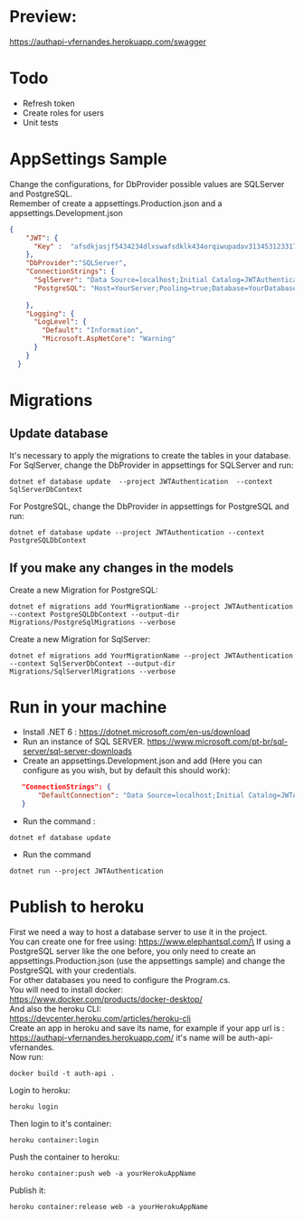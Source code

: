 # Preview:
https://authapi-vfernandes.herokuapp.com/swagger
# Todo
 - Refresh token
 - Create roles for users
 - Unit tests




# AppSettings Sample
Change the configurations, for DbProvider possible values are SQLServer and PostgreSQL. \
Remember of create a appsettings.Production.json and a appsettings.Development.json
```json
{
    "JWT": {
      "Key" :  "afsdkjasjf5434234dlxswafsdklk434orqiwupadav313453123317u-34oew3234irroqwiffv48mfs"
    },
    "DbProvider":"SQLServer", 
    "ConnectionStrings": {
      "SqlServer": "Data Source=localhost;Initial Catalog=JWTAuthentication;Integrated Security=True;",
      "PostgreSQL": "Host=YourServer;Pooling=true;Database=YourDatabase;User Id=YourUser;Password=YourPassword;"
  
    },
    "Logging": {
      "LogLevel": {
        "Default": "Information",
        "Microsoft.AspNetCore": "Warning"
      }
    }
  }
```
# Migrations
## Update database
It's necessary to apply the migrations to create the tables in your database. \
For SqlServer, change the DbProvider in appsettings for SQLServer and run:
```shell
dotnet ef database update  --project JWTAuthentication  --context SqlServerDbContext
```
For PostgreSQL, change the DbProvider in appsettings for PostgreSQL and run:
```shell
dotnet ef database update --project JWTAuthentication --context PostgreSQLDbContext 
```
## If you make any changes in the models
Create a new Migration for PostgreSQL:
```shell
dotnet ef migrations add YourMigrationName --project JWTAuthentication  --context PostgreSQLDbContext --output-dir Migrations/PostgreSqlMigrations --verbose
```
Create a new Migration for SqlServer:
```shell
dotnet ef migrations add YourMigrationName --project JWTAuthentication  --context SqlServerDbContext --output-dir Migrations/SqlServerlMigrations --verbose
```



 # Run in your machine
 - Install .NET 6 : https://dotnet.microsoft.com/en-us/download
 - Run an instance of SQL SERVER. https://www.microsoft.com/pt-br/sql-server/sql-server-downloads
 - Create an appsettings.Development.json and add (Here you can configure as you wish, but by default this should work):
 ```json
    "ConnectionStrings": {
        "DefaultConnection": "Data Source=localhost;Initial Catalog=JWTAuthentication;Integrated Security=True;"
    }
```
- Run the command :
```shell
dotnet ef database update
```
- Run the command 
```shell
dotnet run --project JWTAuthentication
```

# Publish to heroku
First we need a way to host a database server to use it in the project.\
You can create one for free using: https://www.elephantsql.com/\
If using a PostgreSQL server like the one before, you only need to create an appsettings.Production.json (use the appsettings sample) and change the PostgreSQL with your credentials.\
For other databases you need to configure the Program.cs.\
You will need to install docker:\
https://www.docker.com/products/docker-desktop/ \
And also the heroku CLI:\
https://devcenter.heroku.com/articles/heroku-cli \
Create an app in heroku and save its name, for example if your app url is : https://authapi-vfernandes.herokuapp.com/ it's name will be auth-api-vfernandes.\
Now run:
```shell
docker build -t auth-api .
```
Login to heroku:
```shell
heroku login 
```
Then login to it's container:
```shell
heroku container:login
```
Push the container to heroku:
```shell
heroku container:push web -a yourHerokuAppName
```
Publish it:
```shell
heroku container:release web -a yourHerokuAppName
```


